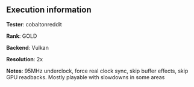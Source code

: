 ## Execution information


**Tester**: cobaltonreddit

**Rank**: GOLD

**Backend**: Vulkan

**Resolution**: 2x

**Notes**: 95MHz underclock, force real clock sync, skip buffer effects, skip GPU readbacks. Mostly playable with slowdowns in some areas